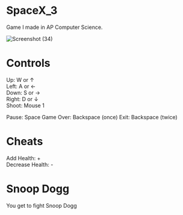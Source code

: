 # SpaceX_3
Game I made in AP Computer Science.

![Screenshot (34)](https://user-images.githubusercontent.com/43283288/115109638-d58b0500-9f2b-11eb-961e-2dfe0e2af359.png)

# Controls
Up:    W or ↑ \
Left:  A or ← \
Down:  S or → \
Right: D or ↓ \
Shoot: Mouse 1

Pause: 	   Space
Game Over: Backspace (once)
Exit:      Backspace (twice)

# Cheats
Add Health: 	   + \
Decrease Health: -

# Snoop Dogg
You get to fight Snoop Dogg
